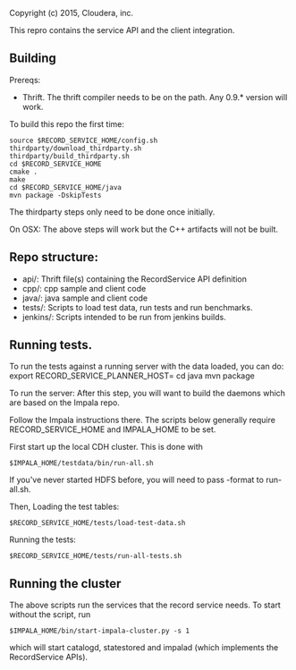 Copyright (c) 2015, Cloudera, inc.

This repro contains the service API and the client integration.

## Building
Prereqs:
- Thrift. The thrift compiler needs to be on the path. Any 0.9.* version will work.

To build this repo the first time:

    source $RECORD_SERVICE_HOME/config.sh
    thirdparty/download_thirdparty.sh
    thirdparty/build_thirdparty.sh
    cd $RECORD_SERVICE_HOME
    cmake .
    make
    cd $RECORD_SERVICE_HOME/java
    mvn package -DskipTests

The thirdparty steps only need to be done once initially.

On OSX:
The above steps will work but the C++ artifacts will not be built.

## Repo structure:
- api/: Thrift file(s) containing the RecordService API definition
- cpp/: cpp sample and client code
- java/: java sample and client code
- tests/: Scripts to load test data, run tests and run benchmarks.
- jenkins/: Scripts intended to be run from jenkins builds.


## Running tests.
To run the tests against a running server with the data loaded, you can do:
export RECORD_SERVICE_PLANNER_HOST=<server name>
cd java
mvn package


To run the server:
After this step, you will want to build the daemons which are based on the Impala repo.

Follow the Impala instructions there. The scripts below generally require 
RECORD_SERVICE_HOME and IMPALA_HOME to be set.

First start up the local CDH cluster. This is done with

    $IMPALA_HOME/testdata/bin/run-all.sh

If you've never started HDFS before, you will need to pass -format to run-all.sh.

Then,
Loading the test tables:

    $RECORD_SERVICE_HOME/tests/load-test-data.sh

Running the tests:

    $RECORD_SERVICE_HOME/tests/run-all-tests.sh

## Running the cluster
The above scripts run the services that the record service needs. To start without
the script, run

    $IMPALA_HOME/bin/start-impala-cluster.py -s 1

which will start catalogd, statestored and impalad (which implements the
RecordService APIs).

